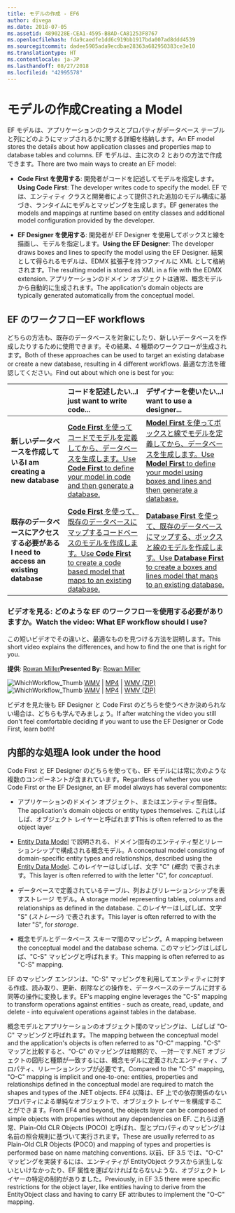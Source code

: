 ```yaml
---
title: モデルの作成 - EF6
author: divega
ms.date: 2018-07-05
ms.assetid: 4890228E-CEA1-4595-B8AD-CA81253F8767
ms.openlocfilehash: fda9caedfe1dd6c919bb1917bda007ad8ddd4539
ms.sourcegitcommit: dadee5905ada9ecdbae28363a682950383ce3e10
ms.translationtype: HT
ms.contentlocale: ja-JP
ms.lasthandoff: 08/27/2018
ms.locfileid: "42995578"
---
```

# <a name="creating-a-model"></a><span data-ttu-id="5c545-102">モデルの作成</span><span class="sxs-lookup"><span data-stu-id="5c545-102">Creating a Model</span></span>

<span data-ttu-id="5c545-103">EF モデルは、アプリケーションのクラスとプロパティがデータベース テーブルと列にどのようにマップされるかに関する詳細を格納します。</span><span class="sxs-lookup"><span data-stu-id="5c545-103">An EF model stores the details about how application classes and properties map to database tables and columns.</span></span> <span data-ttu-id="5c545-104">EF モデルは、主に次の 2 とおりの方法で作成できます。</span><span class="sxs-lookup"><span data-stu-id="5c545-104">There are two main ways to create an EF model:</span></span>

- <span data-ttu-id="5c545-105">**Code First を使用する**: 開発者がコードを記述してモデルを指定します。</span><span class="sxs-lookup"><span data-stu-id="5c545-105">**Using Code First**: The developer writes code to specify the model.</span></span> <span data-ttu-id="5c545-106">EF では、エンティティ クラスと開発者によって提供された追加のモデル構成に基づき、ランタイムにモデルとマッピングを生成します。</span><span class="sxs-lookup"><span data-stu-id="5c545-106">EF generates the models and mappings at runtime based on entity classes and additional model configuration provided by the developer.</span></span>

- <span data-ttu-id="5c545-107">**EF Designer を使用する**: 開発者が EF Designer を使用してボックスと線を描画し、モデルを指定します。</span><span class="sxs-lookup"><span data-stu-id="5c545-107">**Using the EF Designer**: The developer draws boxes and lines to specify the model using the EF Designer.</span></span> <span data-ttu-id="5c545-108">結果として得られるモデルは、EDMX 拡張子を持つファイルに XML として格納されます。</span><span class="sxs-lookup"><span data-stu-id="5c545-108">The resulting model is stored as XML in a file with the EDMX extension.</span></span> <span data-ttu-id="5c545-109">アプリケーションのドメイン オブジェクトは通常、概念モデルから自動的に生成されます。</span><span class="sxs-lookup"><span data-stu-id="5c545-109">The application's domain objects are typically generated automatically from the conceptual model.</span></span>

## <a name="ef-workflows"></a><span data-ttu-id="5c545-110">EF のワークフロー</span><span class="sxs-lookup"><span data-stu-id="5c545-110">EF workflows</span></span>

<span data-ttu-id="5c545-111">どちらの方法も、既存のデータベースを対象にしたり、新しいデータベースを作成したりするために使用できます。その結果、4 種類のワークフローが生成されます。</span><span class="sxs-lookup"><span data-stu-id="5c545-111">Both of these approaches can be used to target an existing database or create a new database, resulting in 4 different workflows.</span></span>
<span data-ttu-id="5c545-112">最適な方法を確認してください。</span><span class="sxs-lookup"><span data-stu-id="5c545-112">Find out about which one is best for you:</span></span>  

|                                           | <span data-ttu-id="5c545-113">コードを記述したい...</span><span class="sxs-lookup"><span data-stu-id="5c545-113">I just want to write code...</span></span>                                                                                                                   | <span data-ttu-id="5c545-114">デザイナーを使いたい...</span><span class="sxs-lookup"><span data-stu-id="5c545-114">I want to use a designer...</span></span>                                                                                                                        |
|:------------------------------------------|:-----------------------------------------------------------------------------------------------------------------------------------------------|:---------------------------------------------------------------------------------------------------------------------------------------------------|
| <span data-ttu-id="5c545-115">**新しいデータベースを作成している**</span><span class="sxs-lookup"><span data-stu-id="5c545-115">**I am creating a new database**</span></span>          | [<span data-ttu-id="5c545-116">**Code First** を使ってコードでモデルを定義してから、データベースを生成します。</span><span class="sxs-lookup"><span data-stu-id="5c545-116">Use **Code First** to define your model in code and then generate a database.</span></span>](~/ef6/modeling/code-first/workflows/new-database.md)           | [<span data-ttu-id="5c545-117">**Model First** を使ってボックスと線でモデルを定義してから、データベースを生成します。</span><span class="sxs-lookup"><span data-stu-id="5c545-117">Use **Model First** to define your model using boxes and lines and then generate a database.</span></span>](~/ef6/modeling/designer/workflows/model-first.md)   |
| <span data-ttu-id="5c545-118">**既存のデータベースにアクセスする必要がある**</span><span class="sxs-lookup"><span data-stu-id="5c545-118">**I need to access an existing database**</span></span> | [<span data-ttu-id="5c545-119">**Code First** を使って、既存のデータベースにマップするコードベースのモデルを作成します。</span><span class="sxs-lookup"><span data-stu-id="5c545-119">Use **Code First** to create a code based model that maps to an existing database.</span></span>](~/ef6/modeling/code-first/workflows/existing-database.md) | [<span data-ttu-id="5c545-120">**Database First** を使って、既存のデータベースにマップする、ボックスと線のモデルを作成します。</span><span class="sxs-lookup"><span data-stu-id="5c545-120">Use **Database First** to create a boxes and lines model that maps to an existing database.</span></span>](~/ef6/modeling/designer/workflows/database-first.md) |

### <a name="watch-the-video-what-ef-workflow-should-i-use"></a><span data-ttu-id="5c545-121">ビデオを見る: どのような EF のワークフローを使用する必要がありますか。</span><span class="sxs-lookup"><span data-stu-id="5c545-121">Watch the video: What EF workflow should I use?</span></span>

<span data-ttu-id="5c545-122">この短いビデオでその違いと、最適なものを見つける方法を説明します。</span><span class="sxs-lookup"><span data-stu-id="5c545-122">This short video explains the differences, and how to find the one that is right for you.</span></span>

<span data-ttu-id="5c545-123">**提供**: [Rowan Miller](http://romiller.com/)</span><span class="sxs-lookup"><span data-stu-id="5c545-123">**Presented By**: [Rowan Miller](http://romiller.com/)</span></span>

<span data-ttu-id="5c545-124">![WhichWorkflow_Thumb](../media/whichworkflow-thumb.png) [WMV](http://download.microsoft.com/download/8/F/8/8F81F4CD-3678-4229-8D79-0C63FFA3C595/HDI_ITPro_Technet_winvideo_ChoseYourWorkflow.wmv) | [MP4](http://download.microsoft.com/download/8/F/8/8F81F4CD-3678-4229-8D79-0C63FFA3C595/HDI_ITPro_Technet_mp4video_ChoseYourWorkflow.m4v) | [WMV (ZIP)](http://download.microsoft.com/download/8/F/8/8F81F4CD-3678-4229-8D79-0C63FFA3C595/HDI_ITPro_Technet_winvideo_ChoseYourWorkflow.zip)</span><span class="sxs-lookup"><span data-stu-id="5c545-124">![WhichWorkflow_Thumb](../media/whichworkflow-thumb.png) [WMV](http://download.microsoft.com/download/8/F/8/8F81F4CD-3678-4229-8D79-0C63FFA3C595/HDI_ITPro_Technet_winvideo_ChoseYourWorkflow.wmv) | [MP4](http://download.microsoft.com/download/8/F/8/8F81F4CD-3678-4229-8D79-0C63FFA3C595/HDI_ITPro_Technet_mp4video_ChoseYourWorkflow.m4v) | [WMV (ZIP)](http://download.microsoft.com/download/8/F/8/8F81F4CD-3678-4229-8D79-0C63FFA3C595/HDI_ITPro_Technet_winvideo_ChoseYourWorkflow.zip)</span></span>

<span data-ttu-id="5c545-125">ビデオを見た後も EF Designer と Code First のどちらを使うべきか決められない場合は、どちらも学んでみましょう。</span><span class="sxs-lookup"><span data-stu-id="5c545-125">If after watching the video you still don't feel comfortable deciding if you want to use the EF Designer or Code First, learn both!</span></span>

## <a name="a-look-under-the-hood"></a><span data-ttu-id="5c545-126">内部的な処理</span><span class="sxs-lookup"><span data-stu-id="5c545-126">A look under the hood</span></span>

<span data-ttu-id="5c545-127">Code First と EF Designer のどちらを使っても、EF モデルには常に次のような複数のコンポーネントが含まれています。</span><span class="sxs-lookup"><span data-stu-id="5c545-127">Regardless of whether you use Code First or the EF Designer, an EF model always has several components:</span></span>

- <span data-ttu-id="5c545-128">アプリケーションのドメイン オブジェクト、またはエンティティ型自体。</span><span class="sxs-lookup"><span data-stu-id="5c545-128">The application's domain objects or entity types themselves.</span></span> <span data-ttu-id="5c545-129">これはしばしば、オブジェクト レイヤーと呼ばれます</span><span class="sxs-lookup"><span data-stu-id="5c545-129">This is often referred to as the object layer</span></span>

- <span data-ttu-id="5c545-130">[Entity Data Model](~/ef6/resources/glossary.md#entity-data-model) で説明される、ドメイン固有のエンティティ型とリレーションシップで構成される概念モデル。</span><span class="sxs-lookup"><span data-stu-id="5c545-130">A conceptual model consisting of domain-specific entity types and relationships, described using the [Entity Data Model](~/ef6/resources/glossary.md#entity-data-model).</span></span> <span data-ttu-id="5c545-131">このレイヤーはしばしば、文字 "C" (_概念_) で表されます。</span><span class="sxs-lookup"><span data-stu-id="5c545-131">This layer is often referred to with the letter "C", for _conceptual_.</span></span>

- <span data-ttu-id="5c545-132">データベースで定義されているテーブル、列およびリレーションシップを表すストレージ モデル。</span><span class="sxs-lookup"><span data-stu-id="5c545-132">A storage model representing tables, columns and relationships as defined in the database.</span></span> <span data-ttu-id="5c545-133">このレイヤーはしばしば、文字 "S" (_ストレージ_) で表されます。</span><span class="sxs-lookup"><span data-stu-id="5c545-133">This layer is often referred to with the later "S", for _storage_.</span></span>  

- <span data-ttu-id="5c545-134">概念モデルとデータベース スキーマ間のマッピング。</span><span class="sxs-lookup"><span data-stu-id="5c545-134">A mapping between the conceptual model and the database schema.</span></span> <span data-ttu-id="5c545-135">このマッピングはしばしば、"C-S" マッピングと呼ばれます。</span><span class="sxs-lookup"><span data-stu-id="5c545-135">This mapping is often referred to as "C-S" mapping.</span></span>

<span data-ttu-id="5c545-136">EF のマッピング エンジンは、"C-S" マッピングを利用してエンティティに対する作成、読み取り、更新、削除などの操作を、データベースのテーブルに対する同等の操作に変換します。</span><span class="sxs-lookup"><span data-stu-id="5c545-136">EF's mapping engine leverages the "C-S" mapping to transform operations against entities - such as create, read, update, and delete - into equivalent operations against tables in the database.</span></span>

<span data-ttu-id="5c545-137">概念モデルとアプリケーションのオブジェクト間のマッピングは、しばしば "O-C" マッピングと呼ばれます。</span><span class="sxs-lookup"><span data-stu-id="5c545-137">The mapping between the conceptual model and the application's objects is often referred to as "O-C" mapping.</span></span> <span data-ttu-id="5c545-138">"C-S" マップと比較すると、"O-C" のマッピングは暗黙的で、一対一です.NET オブジェクトの図形と種類が一致するには、概念モデルに定義されたエンティティ、プロパティ、リレーションシップが必要です。</span><span class="sxs-lookup"><span data-stu-id="5c545-138">Compared to the "C-S" mapping, "O-C" mapping is implicit and one-to-one: entities, properties and relationships defined in the conceptual model are required to match the shapes and types of the .NET objects.</span></span> <span data-ttu-id="5c545-139">EF4 以降は、EF 上での依存関係のないプロパティによる単純なオブジェクトで、オブジェクト レイヤーを構成することができます。</span><span class="sxs-lookup"><span data-stu-id="5c545-139">From EF4 and beyond, the objects layer can be composed of simple objects with properties without any dependencies on EF.</span></span> <span data-ttu-id="5c545-140">これらは通常、Plain-Old CLR Objects (POCO) と呼ばれ、型とプロパティのマッピングは名前の照合規則に基づいて実行されます。</span><span class="sxs-lookup"><span data-stu-id="5c545-140">These are usually referred to as Plain-Old CLR Objects (POCO) and mapping of types and properties is performed base on name matching conventions.</span></span> <span data-ttu-id="5c545-141">以前、EF 3.5 では、"O-C" マッピングを実装するには、エンティティが EntityObject クラスから派生しないといけなかったり、EF 属性を運ばなければならないような、オブジェクト レイヤーの特定の制約がありました。</span><span class="sxs-lookup"><span data-stu-id="5c545-141">Previously, in EF 3.5 there were specific restrictions for the object layer, like entities having to derive from the EntityObject class and having to carry EF attributes to implement the "O-C" mapping.</span></span>
